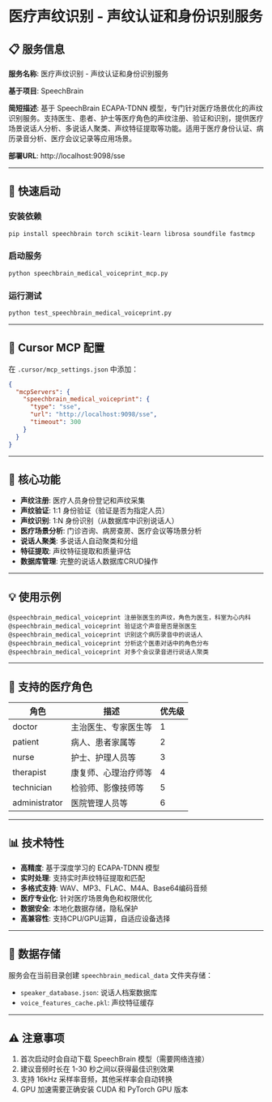 # 医疗声纹识别 - 声纹认证和身份识别服务

## 📋 服务信息

**服务名称**: 医疗声纹识别 - 声纹认证和身份识别服务

**基于项目**: SpeechBrain

**简短描述**: 基于 SpeechBrain ECAPA-TDNN 模型，专门针对医疗场景优化的声纹识别服务。支持医生、患者、护士等医疗角色的声纹注册、验证和识别，提供医疗场景说话人分析、多说话人聚类、声纹特征提取等功能。适用于医疗身份认证、病历录音分析、医疗会议记录等应用场景。

**部署URL**: http://localhost:9098/sse

---

## 🚀 快速启动

### 安装依赖
```bash
pip install speechbrain torch scikit-learn librosa soundfile fastmcp
```

### 启动服务
```bash
python speechbrain_medical_voiceprint_mcp.py
```

### 运行测试
```bash
python test_speechbrain_medical_voiceprint.py
```

---

## 🔧 Cursor MCP 配置

在 `.cursor/mcp_settings.json` 中添加：

```json
{
  "mcpServers": {
    "speechbrain_medical_voiceprint": {
      "type": "sse",
      "url": "http://localhost:9098/sse",
      "timeout": 300
    }
  }
}
```

---

## 🎯 核心功能

- **声纹注册**: 医疗人员身份登记和声纹采集
- **声纹验证**: 1:1 身份验证（验证是否为指定人员）
- **声纹识别**: 1:N 身份识别（从数据库中识别说话人）
- **医疗场景分析**: 门诊咨询、病房查房、医疗会议等场景分析
- **说话人聚类**: 多说话人自动聚类和分组
- **特征提取**: 声纹特征提取和质量评估
- **数据库管理**: 完整的说话人数据库CRUD操作

---

## 💡 使用示例

```
@speechbrain_medical_voiceprint 注册张医生的声纹，角色为医生，科室为心内科
@speechbrain_medical_voiceprint 验证这个声音是否是张医生
@speechbrain_medical_voiceprint 识别这个病历录音中的说话人
@speechbrain_medical_voiceprint 分析这个医患对话中的角色分布
@speechbrain_medical_voiceprint 对多个会议录音进行说话人聚类
```

---

## 🏥 支持的医疗角色

| 角色 | 描述 | 优先级 |
|-----|------|--------|
| doctor | 主治医生、专家医生等 | 1 |
| patient | 病人、患者家属等 | 2 |
| nurse | 护士、护理人员等 | 3 |
| therapist | 康复师、心理治疗师等 | 4 |
| technician | 检验师、影像技师等 | 5 |
| administrator | 医院管理人员等 | 6 |

---

## 📊 技术特性

- **高精度**: 基于深度学习的 ECAPA-TDNN 模型
- **实时处理**: 支持实时声纹特征提取和匹配
- **多格式支持**: WAV、MP3、FLAC、M4A、Base64编码音频
- **医疗专业化**: 针对医疗场景角色和权限优化
- **数据安全**: 本地化数据存储，隐私保护
- **高兼容性**: 支持CPU/GPU运算，自适应设备选择

---

## 📁 数据存储

服务会在当前目录创建 `speechbrain_medical_data` 文件夹存储：
- `speaker_database.json`: 说话人档案数据库
- `voice_features_cache.pkl`: 声纹特征缓存

---

## ⚠️ 注意事项

1. 首次启动时会自动下载 SpeechBrain 模型（需要网络连接）
2. 建议音频时长在 1-30 秒之间以获得最佳识别效果
3. 支持 16kHz 采样率音频，其他采样率会自动转换
4. GPU 加速需要正确安装 CUDA 和 PyTorch GPU 版本